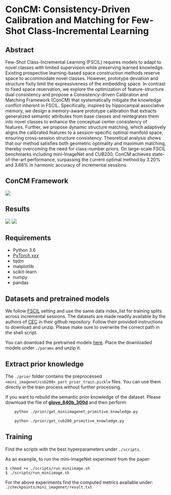 # ConCM: Consistency-Driven Calibration and Matching for Few-Shot Class-Incremental Learning

## Abstract
Few-Shot Class-Incremental Learning (FSCIL) requires models to adapt to novel classes with limited supervision while preserving learned knowledge. Existing prospective learning-based space construction methods reserve space to accommodate novel classes. However, prototype deviation and structure fixity limit the expressiveness of the embedding space. In contrast to fixed space reservation, we explore the optimization of feature-structure dual consistency and propose a Consistency-driven Calibration and Matching Framework (ConCM) that systematically mitigate the knowledge conflict inherent in FSCIL. Specifically, inspired by hippocampal associative memory, we design a memory-aware prototype calibration that extracts generalized semantic attributes from base classes and reintegrates them into novel classes to enhance the conceptual center consistency of features. Further, we propose dynamic structure matching, which adaptively aligns the calibrated features to a session-specific optimal manifold space, ensuring cross-session structure consistency. Theoretical analysis shows that our method satisfies both geometric optimality and maximum matching, thereby overcoming the need for class-number priors. On large-scale FSCIL benchmarks including mini-ImageNet and CUB200, ConCM achieves state-of-the-art performance, surpassing the current optimal method by 3.20% and 3.68% in harmonic accuracy of incremental sessions.

## ConCM Framework

<img src='./figures/framework.jpg'>

## Results

<img src='./figures/visualization.png'>
<img src='./figures/sota.png'>

## Requirements
- Python 3.6
- [PyTorch xxx](https://pytorch.org)
- tqdm
- matplotlib
- scikit-learn
- numpy
- pandas


## Datasets and pretrained models
We follow [FSCIL](https://github.com/xyutao/fscil) setting and use the same data index_list for training splits across incremental sessions. The datasets are made readily available by the authors of [CEC](https://github.com/icoz69/CEC-CVPR2021?tab=readme-ov-file#datasets-and-pretrained-models) in their github repository. Follow their provided instructions to download and unzip. Please make sure to overwrite the correct path in the shell script.


You can download the pretrained models [here](https:xxxxxxxxxxxxxx). Place the downloaded models under `./params` and unzip it. 



## Extract prior knowledge
The `./prior` folder contains the preprocessed `<mini_imagenet/cub200>_part_prior_train.pickle` files. You can use them directly in the train process without further processing.

 If you want to rebuild the semantic prior knowledge of the dataset. Please download the file of [**glove_840b_300d**](https://nlp.stanford.edu/data/glove.840B.300d.zip) and then perform:
```bash
    python ./prior/get_miniimagenet_primitive_knowledge.py
```
```bash
    python ./prior/get_cub200_primitive_knowledge.py
```

## Training
Find the scripts with the best hyperparameters under `./scripts`. 

As an example, to run the mini-ImageNet experiment from the paper:

    $ chmod +x ./scripts/run_miniimage.sh
    $ ./scripts/run_miniimage.sh

For the above experiments find the computed metrics available under: `./checkpoints/mini_imagenet/result.txt`




